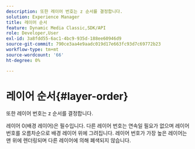 ```yaml
---
description: 또한 레이어 번호는 z 순서를 결정합니다.
solution: Experience Manager
title: 레이어 순서
feature: Dynamic Media Classic,SDK/API
role: Developer,User
exl-id: 3a8fdd55-6ac1-4bc9-935d-188ee60946d9
source-git-commit: 790ce3aa4e9aadc019d17e663fc93d7c69772b23
workflow-type: tm+mt
source-wordcount: '66'
ht-degree: 0%

---
```


# 레이어 순서{#layer-order}

또한 레이어 번호는 z 순서를 결정합니다.

레이어 0(배경 레이어)은 필수입니다. 다른 레이어 번호는 연속일 필요가 없으며 레이어 번호를 오름차순으로 배경 레이어 위에 그려집니다. 레이어 번호가 가장 높은 레이어는 맨 위에 렌더링되며 다른 레이어에 의해 폐색되지 않습니다.
